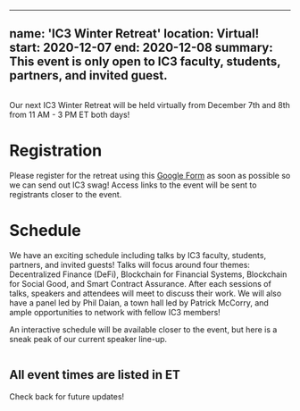 
---
name: 'IC3 Winter Retreat'
location: Virtual!
start: 2020-12-07
end: 2020-12-08
summary: This event is only open to IC3 faculty, students, partners, and invited guest.
---

<div class="ui piled segment">
  <img class="ui centered image" src="../images/events/blockchain-camp-2020/ic3 logo new.png" alt="" />
</div>

Our next IC3 Winter Retreat will be held virtually from December 7th and 8th from 11 AM - 3 PM ET both days!

# Registration

Please register for the retreat using this <a href="https://forms.gle/kSNpd99FUHt9DRNs5">Google Form</a> as soon as possible so we can send out IC3 swag! Access links to the event will be sent to registrants closer to the event.


# Schedule

We have an exciting schedule including talks by IC3 faculty, students, partners, and invited guests! Talks will focus around four themes: Decentralized Finance (DeFi), Blockchain for Financial Systems, Blockchain for Social Good, and Smart Contract Assurance. After each sessions of talks, speakers and attendees will meet to discuss their work. We will also have a panel led by Phil Daian, a town hall led by Patrick McCorry, and ample opportunities to network with fellow IC3 members!

An interactive schedule will be available closer to the event, but here is a sneak peak of our current speaker line-up.

<div class="ui piled segment">
  <img class="ui centered image" src="../images/events/winter-retreat-2020/IC3 Retreat Schedule x.png" alt="" />
</div>

## All event times are listed in ET

Check back for future updates!
